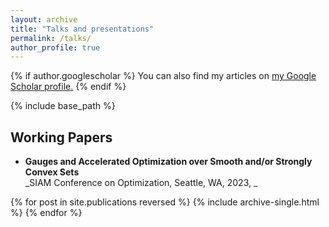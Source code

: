 ```yaml
---
layout: archive
title: "Talks and presentations"
permalink: /talks/
author_profile: true
---
```


{% if author.googlescholar %}
  You can also find my articles on <u><a href="{{author.googlescholar}}">my Google Scholar profile</a>.</u>
{% endif %}

{% include base_path %}
## Working Papers

* __Gauges and Accelerated Optimization over Smooth and/or Strongly Convex Sets__  \
_SIAM Conference on Optimization, Seattle, WA, 2023, _



{% for post in site.publications reversed %}
  {% include archive-single.html %}
{% endfor %}
